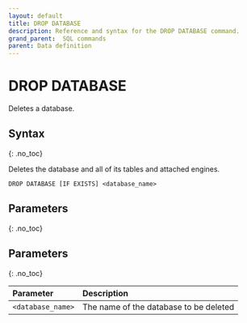 ```yaml
---
layout: default
title: DROP DATABASE
description: Reference and syntax for the DROP DATABASE command.
grand_parent:  SQL commands
parent: Data definition
---
```


# DROP DATABASE
Deletes a database.

## Syntax
{: .no_toc}

Deletes the database and all of its tables and attached engines.

```DROP DATABASE [IF EXISTS] <database_name>```

## Parameters
{: .no_toc}

## Parameters
{: .no_toc}

| Parameter         | Description                            |
| :----------------- | :-------------------------------------- |
| `<database_name>` | The name of the database to be deleted |
